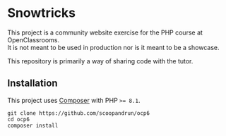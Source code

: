 # Snowtricks

This project is a community website exercise for the PHP course at OpenClassrooms.  
It is not meant to be used in production nor is it meant to be a showcase.

This repository is primarily a way of sharing code with the tutor.

## Installation

This project uses [Composer](https://getcomposer.org) with PHP `>= 8.1`.

```shell
git clone https://github.com/scoopandrun/ocp6
cd ocp6
composer install
```

